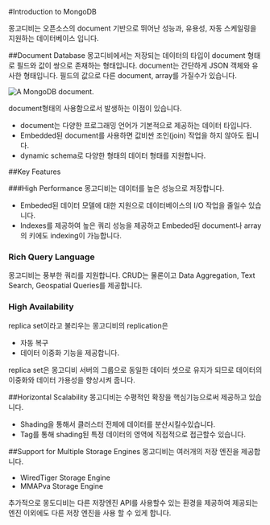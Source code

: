 
#Introduction to MongoDB

몽고디비는 오픈소스의 document 기반으로 뛰어난 성능과, 유용성, 자동 스케일링을 지원하는 데이터베이스 입니다.

##Document Database
몽고디비에서는 저장되는 데이터의 타입이 document 형태로 필드와 값이 쌍으로 존재하는 형태입니다.
document는 간단하게 JSON 객체와 유사한 형태입니다. 필드의 값으로 다른 document, array를 가질수가 있습니다.

![A MongoDB document.](http://docs.mongodb.org/manual/_images/crud-annotated-document.png)

document형태의 사용함으로서 발생하는 이점이 있습니다.

- document는 다양한 프로그래밍 언어가 기본적으로 제공하는 데이터 타입니다.
- Embedded된 document를 사용하면 값비싼 조인(join) 작업을 하지 않아도 됩니다.
- dynamic schema로 다양한 형태의 데이터 형태를 지원합니다.

##Key Features

###High Performance
몽고디비는 데이터를 높은 성능으로 저장합니다. 
- Embeded된 데이터 모델에 대한 지원으로 데이터베이스의 I/O 작업을 줄일수 있습니다.
- Indexes를 제공하여 높은 쿼리 성능을 제공하고 Embeded된 document나 array의 키에도 indexing이 가능합니다.

### Rich Query Language
몽고디비는 풍부한 쿼리를 지원합니다. CRUD는 물론이고 Data Aggregation, Text Search, Geospatial Queries를 제공합니다.

### High Availability
replica set이라고 불리우는 몽고디비의 replication은 
- 자동 복구
- 데이터 이중화
기능을 제공합니다.

replica set은 몽고디비 서버의 그룹으로 동일한 데이터 셋으로 유지가 되므로 데이터의 이중화와 데이터 가용성을 향상시켜 줍니다.

##Horizontal Scalability
몽고디비는 수평적인 확장을 핵심기능으로써 제공하고 있습니다.
- Shading을 통해서 클러스터 전체에 데이터를 분산시킬수있습니다.
- Tag를 통해 shading된 특정 데이터의 영역에 직접적으로 접근할수 있습니다.

##Support for Multiple Storage Engines
몽고디비는 여러개의 저장 엔진을 제공합니다.
- WiredTiger Storage Engine
- MMAPva Storage Engine

추가적으로 몽도디비는 다른 저장엔진 API를 사용할수 있는 환경을 제공하여 제공되는 엔진 이외에도 다른 저장 엔진을 사용 할 수 있게 합니다.



